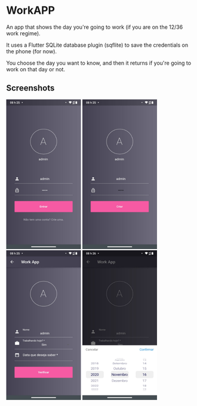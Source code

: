 # WorkAPP

An app that shows the day you're going to work (if you are on the 12/36 work regime).

It uses a Flutter SQLite database plugin (sqflite) to save the credentials on the phone (for now).

You choose the day you want to know, and then it returns if you're going to work on that day or not.

## Screenshots


<img src="/img/1.jpeg" width="200" height="400"> <img src="/img/2.jpeg" width="200" height="400"> <img src="/img/3.jpeg" width="200" height="400"> <img src="/img/4.jpeg" width="200" height="400">
